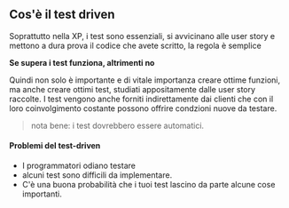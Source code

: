 ## Cos'è il test driven
Soprattutto nella XP, i test sono essenziali, si avvicinano alle user story e mettono a dura prova il codice che avete scritto, la regola è semplice

**Se supera i test funziona, altrimenti no**

Quindi non solo è importante e di vitale importanza creare ottime funzioni, ma anche creare ottimi test, studiati appositamente dalle user story raccolte. I test vengono anche forniti indirettamente dai clienti che con il loro coinvolgimento costante possono offrire condzioni nuove da testare.

>nota bene: i test dovrebbero essere automatici.

#### Problemi del test-driven

- I programmatori odiano testare
- alcuni test sono difficili da implementare.
- C'è una buona probabilità che i tuoi test lascino da parte alcune cose importanti.